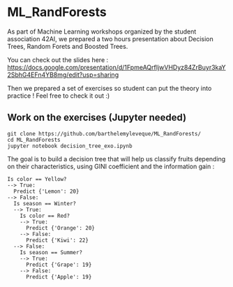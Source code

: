 # ML_RandForests
As part of Machine Learning workshops organized by the student association 42AI, we prepared a two hours presentation about Decision Trees, Random Forets and Boosted Trees.

You can check out the slides here : https://docs.google.com/presentation/d/1FpmeAQrfIjwVHDyz84ZrBuyr3kaY2SbhG4EFn4YB8mg/edit?usp=sharing

Then we prepared a set of exercises so student can put the theory into practice ! Feel free to check it out :) 

## Work on the exercises (Jupyter needed)

```
git clone https://github.com/barthelemyleveque/ML_RandForests/
cd ML_RandForests
jupyter notebook decision_tree_exo.ipynb
```

The goal is to build a decision tree that will help us classify fruits depending on their characteristics, using GINI coefficient and the information gain :
```
Is color == Yellow?
--> True:
  Predict {'Lemon': 20}
--> False:
  Is season == Winter?
  --> True:
    Is color == Red?
    --> True:
      Predict {'Orange': 20}
    --> False:
      Predict {'Kiwi': 22}
  --> False:
    Is season == Summer?
    --> True:
      Predict {'Grape': 19}
    --> False:
      Predict {'Apple': 19}
```

